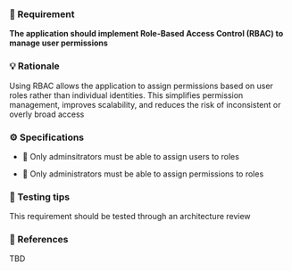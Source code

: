 ### 📌 Requirement
**The application should implement Role-Based Access Control (RBAC) to manage user permissions**


### 💡 Rationale 
Using RBAC allows the application to assign permissions based on user roles rather than individual identities. This simplifies permission management, improves scalability, and reduces the risk of inconsistent or overly broad access


### ⚙️ Specifications 

- 📘 Only adminsitrators must be able to assign users to roles 

- 📘 Only administrators must be able to assign permissions to roles  


### 🧪 Testing tips 
This requirement should be tested through an architecture review 


### 🔗 References 
TBD
